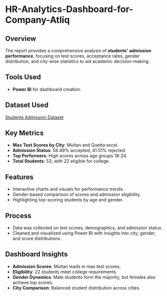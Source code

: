 # HR-Analytics-Dashboard-for-Company-Atliq


## Overview
The report provides a comprehensive analysis of **students' admission performance**, focusing on test scores, acceptance rates, gender distribution, and city-wise statistics to aid academic decision-making.

## Tools Used
- **Power BI** for dashboard creation.

## Dataset Used
<a href="https://github.com/muhdshahan/PJ5-Students-Admission-Report/blob/main/student_admission_record_dirty.csv">Students Admission Dataset</a>

## Key Metrics
- **Max Test Scores by City**: Multan and Quetta excel.
- **Admission Status**: 58.49% accepted; 41.51% rejected.
- **Top Performers**: High scores across age groups 18-24.
- **Total Students**: 53, with 22 eligible for college.

## Features
- Interactive charts and visuals for performance trends.
- Gender-based comparison of scores and admission eligibility.
- Highlighting top-scoring students by age and gender.

## Process
- Data was collected on test scores, demographics, and admission status.
- Cleaned and visualized using Power BI with insights into city, gender, and score distributions.

## Dashboard Insights
- **Admission Scores**: Multan leads in max test scores.
- **Eligibility**: 22 students meet college requirements.
- **Gender Dynamics**: Male students form the majority, but females also achieve top scores.
- **City Comparison**: Balanced student distribution across cities.
